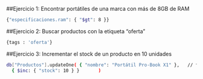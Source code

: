 ##Ejercicio 1: Encontrar portátiles de una marca con más de 8GB de RAM

```bash
{"especificaciones.ram": { "$gt": 8 }}
```

##Ejercicio 2: Buscar productos con la etiqueta “oferta”

```bash
{tags : 'oferta'}		
```

##Ejercicio 3: Incrementar el stock de un producto en 10 unidades

```bash
db["Productos"].updateOne( { "nombre": "Portátil Pro-Book X1" },   // filtro para encontrar el producto
  { $inc: { "stock": 10 } }       )
```
